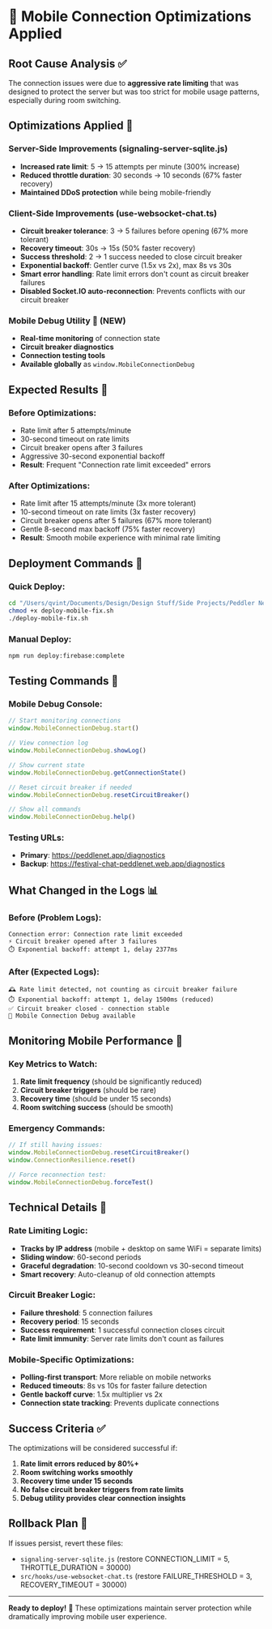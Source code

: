 # 🚀 Mobile Connection Optimizations Applied

## **Root Cause Analysis** ✅
The connection issues were due to **aggressive rate limiting** that was designed to protect the server but was too strict for mobile usage patterns, especially during room switching.

## **Optimizations Applied** 🔧

### **Server-Side Improvements** (signaling-server-sqlite.js)
- **Increased rate limit**: 5 → 15 attempts per minute (300% increase)
- **Reduced throttle duration**: 30 seconds → 10 seconds (67% faster recovery)
- **Maintained DDoS protection** while being mobile-friendly

### **Client-Side Improvements** (use-websocket-chat.ts)
- **Circuit breaker tolerance**: 3 → 5 failures before opening (67% more tolerant)
- **Recovery timeout**: 30s → 15s (50% faster recovery)
- **Success threshold**: 2 → 1 success needed to close circuit breaker
- **Exponential backoff**: Gentler curve (1.5x vs 2x), max 8s vs 30s
- **Smart error handling**: Rate limit errors don't count as circuit breaker failures
- **Disabled Socket.IO auto-reconnection**: Prevents conflicts with our circuit breaker

### **Mobile Debug Utility** 📱 (NEW)
- **Real-time monitoring** of connection state
- **Circuit breaker diagnostics**
- **Connection testing tools**
- **Available globally** as `window.MobileConnectionDebug`

## **Expected Results** 🎯

### **Before Optimizations:**
- Rate limit after 5 attempts/minute
- 30-second timeout on rate limits
- Circuit breaker opens after 3 failures
- Aggressive 30-second exponential backoff
- **Result**: Frequent "Connection rate limit exceeded" errors

### **After Optimizations:**
- Rate limit after 15 attempts/minute (3x more tolerant)
- 10-second timeout on rate limits (3x faster recovery)
- Circuit breaker opens after 5 failures (67% more tolerant)
- Gentle 8-second max backoff (75% faster recovery)
- **Result**: Smooth mobile experience with minimal rate limiting

## **Deployment Commands** 🚀

### **Quick Deploy:**
```bash
cd "/Users/qvint/Documents/Design/Design Stuff/Side Projects/Peddler Network App/festival-chat"
chmod +x deploy-mobile-fix.sh
./deploy-mobile-fix.sh
```

### **Manual Deploy:**
```bash
npm run deploy:firebase:complete
```

## **Testing Commands** 🧪

### **Mobile Debug Console:**
```javascript
// Start monitoring connections
window.MobileConnectionDebug.start()

// View connection log
window.MobileConnectionDebug.showLog()

// Show current state
window.MobileConnectionDebug.getConnectionState()

// Reset circuit breaker if needed
window.MobileConnectionDebug.resetCircuitBreaker()

// Show all commands
window.MobileConnectionDebug.help()
```

### **Testing URLs:**
- **Primary**: https://peddlenet.app/diagnostics
- **Backup**: https://festival-chat-peddlenet.web.app/diagnostics

## **What Changed in the Logs** 📊

### **Before (Problem Logs):**
```
Connection error: Connection rate limit exceeded
⚡ Circuit breaker opened after 3 failures
⏱️ Exponential backoff: attempt 1, delay 2377ms
```

### **After (Expected Logs):**
```
🕰️ Rate limit detected, not counting as circuit breaker failure
⏱️ Exponential backoff: attempt 1, delay 1500ms (reduced)
✅ Circuit breaker closed - connection stable
📱 Mobile Connection Debug available
```

## **Monitoring Mobile Performance** 📱

### **Key Metrics to Watch:**
1. **Rate limit frequency** (should be significantly reduced)
2. **Circuit breaker triggers** (should be rare)
3. **Recovery time** (should be under 15 seconds)
4. **Room switching success** (should be smooth)

### **Emergency Commands:**
```javascript
// If still having issues:
window.MobileConnectionDebug.resetCircuitBreaker()
window.ConnectionResilience.reset()

// Force reconnection test:
window.MobileConnectionDebug.forceTest()
```

## **Technical Details** 🔬

### **Rate Limiting Logic:**
- **Tracks by IP address** (mobile + desktop on same WiFi = separate limits)
- **Sliding window**: 60-second periods
- **Graceful degradation**: 10-second cooldown vs 30-second timeout
- **Smart recovery**: Auto-cleanup of old connection attempts

### **Circuit Breaker Logic:**
- **Failure threshold**: 5 connection failures
- **Recovery period**: 15 seconds
- **Success requirement**: 1 successful connection closes circuit
- **Rate limit immunity**: Server rate limits don't count as failures

### **Mobile-Specific Optimizations:**
- **Polling-first transport**: More reliable on mobile networks
- **Reduced timeouts**: 8s vs 10s for faster failure detection
- **Gentle backoff curve**: 1.5x multiplier vs 2x
- **Connection state tracking**: Prevents duplicate connections

## **Success Criteria** ✅

The optimizations will be considered successful if:

1. **Rate limit errors reduced by 80%+**
2. **Room switching works smoothly**
3. **Recovery time under 15 seconds**
4. **No false circuit breaker triggers from rate limits**
5. **Debug utility provides clear connection insights**

## **Rollback Plan** 🔄

If issues persist, revert these files:
- `signaling-server-sqlite.js` (restore CONNECTION_LIMIT = 5, THROTTLE_DURATION = 30000)
- `src/hooks/use-websocket-chat.ts` (restore FAILURE_THRESHOLD = 3, RECOVERY_TIMEOUT = 30000)

---

**Ready to deploy!** 🚀 These optimizations maintain server protection while dramatically improving mobile user experience.